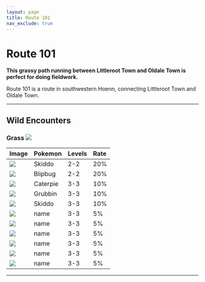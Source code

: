 ```yaml
---
layout: page
title: Route 101
nav_exclude: true
---
```

# Route 101

**This grassy path running between Littleroot Town and Oldale Town is perfect for doing fieldwork.**

Route 101 is a route in southwestern Hoenn, connecting Littleroot Town and Oldale Town.

---

## Wild Encounters

### Grass <img src= https://archives.bulbagarden.net/media/upload/3/33/RSE_Grass.png>

| Image                                                                        | Pokemon       | Levels | Rate|
|:-----------------------------------------------------------------------------|:--------------|:-------|:----|
| <img src="https://img.pokemondb.net/sprites/sword-shield/icon/skiddo.png">   | Skiddo        | 2-2    | 20% |  
| <img src="https://img.pokemondb.net/sprites/sword-shield/icon/blipbug.png">  | Blipbug       | 2-2    | 20% |  
| <img src="https://img.pokemondb.net/sprites/sword-shield/icon/caterpie.png"> | Caterpie      | 3-3    | 10% |  
| <img src="https://img.pokemondb.net/sprites/sword-shield/icon/grubbin.png">  | Grubbin       | 3-3    | 10% |  
| <img src="https://img.pokemondb.net/sprites/sword-shield/icon/skiddo.png">   | Skiddo        | 3-3    | 10% |  
| <img src="https://img.pokemondb.net/sprites/sword-shield/icon/name.png">     | name          | 3-3    | 5%  |  
| <img src="https://img.pokemondb.net/sprites/sword-shield/icon/name.png">     | name          | 3-3    | 5%  |  
| <img src="https://img.pokemondb.net/sprites/sword-shield/icon/name.png">     | name          | 3-3    | 5%  |  
| <img src="https://img.pokemondb.net/sprites/sword-shield/icon/name.png">     | name          | 3-3    | 5%  |  
| <img src="https://img.pokemondb.net/sprites/sword-shield/icon/name.png">     | name          | 3-3    | 5%  |  
| <img src="https://img.pokemondb.net/sprites/sword-shield/icon/name.png">     | name          | 3-3    | 5%  |  

---
